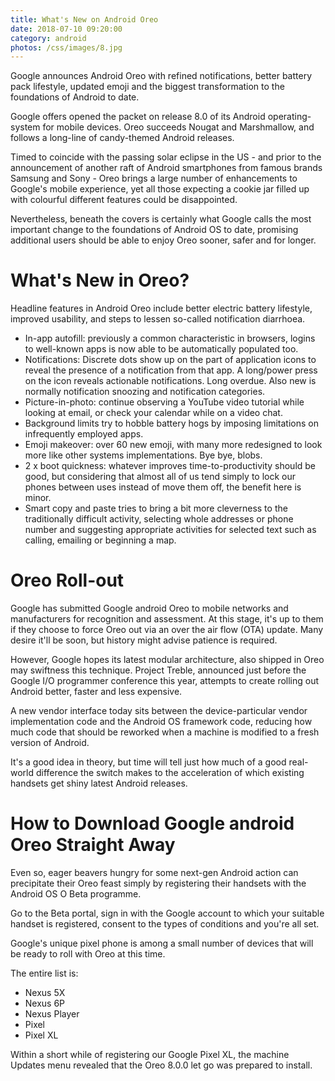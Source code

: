 ```yaml
---
title: What's New on Android Oreo
date: 2018-07-10 09:20:00
category: android
photos: /css/images/8.jpg
---
```


Google announces Android Oreo with refined notifications, better battery pack lifestyle, updated emoji and the biggest transformation to the foundations of Android to date.

Google offers opened the packet on release 8.0 of its Android operating-system for mobile devices. Oreo succeeds Nougat and Marshmallow, and follows a long-line of candy-themed Android releases.

Timed to coincide with the passing solar eclipse in the US - and prior to the announcement of another raft of Android smartphones from famous brands Samsung and Sony - Oreo brings a large number of enhancements to Google's mobile experience, yet all those expecting a cookie jar filled up with colourful different features could be disappointed.

Nevertheless, beneath the covers is certainly what Google calls the most important change to the foundations of Android OS to date, promising additional users should be able to enjoy Oreo sooner, safer and for longer.

<!-- more -->

# What's New in Oreo?

Headline features in Android Oreo include better electric battery lifestyle, improved usability, and steps to lessen so-called notification diarrhoea.

 - In-app autofill: previously a common characteristic in browsers, logins to well-known apps is now able to be automatically populated too.
 - Notifications: Discrete dots show up on the part of application icons to reveal the presence of a notification from that app. A long/power press on the icon reveals actionable notifications. Long overdue. Also new is normally notification snoozing and notification categories.
 - Picture-in-photo: continue observing a YouTube video tutorial while looking at email, or check your calendar while on a video chat.
 - Background limits try to hobble battery hogs by imposing limitations on infrequently employed apps.
 - Emoji makeover: over 60 new emoji, with many more redesigned to look more like other systems implementations. Bye bye, blobs.
 - 2 x boot quickness: whatever improves time-to-productivity should be good, but considering that almost all of us tend simply to lock our phones between uses instead of move them off, the benefit here is minor.
 - Smart copy and paste tries to bring a bit more cleverness to the traditionally difficult activity, selecting whole addresses or phone number and suggesting appropriate activities for selected text such as calling, emailing or beginning a map.

# Oreo Roll-out

Google has submitted Google android Oreo to mobile networks and manufacturers for recognition and assessment. At this stage, it's up to them if they choose to force Oreo out via an over the air flow (OTA) update. Many desire it'll be soon, but history might advise patience is required.

However, Google hopes its latest modular architecture, also shipped in Oreo may swiftness this technique. Project Treble, announced just before the Google I/O programmer conference this year, attempts to create rolling out Android better, faster and less expensive.

A new vendor interface today sits between the device-particular vendor implementation code and the Android OS framework code, reducing how much code that should be reworked when a machine is modified to a fresh version of Android.

It's a good idea in theory, but time will tell just how much of a good real-world difference the switch makes to the acceleration of which existing handsets get shiny latest Android releases.

# How to Download Google android Oreo Straight Away

Even so, eager beavers hungry for some next-gen Android action can precipitate their Oreo feast simply by registering their handsets with the Android OS O Beta programme.

Go to the Beta portal, sign in with the Google account to which your suitable handset is registered, consent to the types of conditions and you're all set.

Google's unique pixel phone is among a small number of devices that will be ready to roll with Oreo at this time.

The entire list is:

 + Nexus 5X
 + Nexus 6P
 + Nexus Player
 + Pixel
 + Pixel XL

Within a short while of registering our Google Pixel XL, the machine Updates menu revealed that the Oreo 8.0.0 let go was prepared to install.